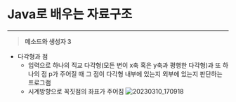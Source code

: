 # Java로 배우는 자료구조

---

> ****************메소드와 생성자 3****************
> 
- 다각형과 점
    - 입력으로 하나의 직교 다각형(모든 변이 x축 혹은 y축과 평행한 다각형)과 또 하나의 점 p가 주어질 때 그 점이 다각형 내부에 있는지 외부에 있는지 판단하는 프로그램
    - 시계방향으로 꼭짓점의 좌표가 주어짐
![20230310_170918](https://user-images.githubusercontent.com/120107671/227704152-f68dc6b5-e1b7-44a4-85c9-1823c98fb560.jpg)
